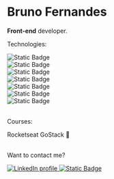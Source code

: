 <h1>Bruno Fernandes</h1>

<b>Front-end</b> developer.
</br>

<div class="technologies">
  <p>Technologies:</p>
  <img alt="Static Badge" src="https://img.shields.io/badge/React-logo?style=flat&logo=React&logoColor=%23000000&color=%2361DAFB"></br>
  <img alt="Static Badge" src="https://img.shields.io/badge/React_Native-000000?style=flat&logo=React&logoColor=%23000000&labelColor=%2361DAFB&color=%2361DAFB"></br>
  <img alt="Static Badge" src="https://img.shields.io/badge/TypeScript-logo?style=flat&logo=typescript&logoColor=%23ffffff&labelColor=%233178C6&color=%233178C6"></br>
  <img alt="Static Badge" src="https://img.shields.io/badge/JavaScript-000000?style=flat&logo=JavaScript&logoColor=%23000000&labelColor=%23F7DF1E&color=%23F7DF1E"></br>
  <img alt="Static Badge" src="https://img.shields.io/badge/CSS-000000?style=flat&logo=CSS3&logoColor=%23000000&labelColor=%231572B6&color=%231572B6"></br>
  <img alt="Static Badge" src="https://img.shields.io/badge/HTML5-000000?style=flat&logo=HTML5&logoColor=%23000000&labelColor=%23e34f26&color=%23e34f26"></br>
  <img alt="Static Badge" src="https://img.shields.io/badge/MongoDB-logo?style=flat&logo=mongodb&logoColor=%23ffffff&labelColor=%2347A248&color=%2347A248">
</div>
</br>
<p>Courses:</p>
Rocketseat GoStack 🚀 </br>
</br>
<p>Want to contact me?</p>
<div class="social-icons">
  <div>
    <a href="https://www.linkedin.com/in/brunomacarini/?locale=en_US">
      <img alt="LinkedIn profile" src="https://img.shields.io/badge/LinkedIn-url?style=flat&logo=linkedin&logoColor=%23FFFFFF&labelColor=%230A66C2&color=%230A66C2&link=%3Ahttps%3A%2F%2Fwww.linkedin.com%2Fin%2Fbrunomacarini%2F%3Flocale%3Den_US">
    </a>
    <a href="mailto:bmacarini@gmail.com">
      <img alt="Static Badge" src="https://img.shields.io/badge/Gmail-contact?style=flat&logo=gmail&logoColor=%23FFFFFF&labelColor=%23EA4335&color=%23EA4335&link=%3A%20bmacarini%40gmail.com">
    </a>
  </div>
</div>
